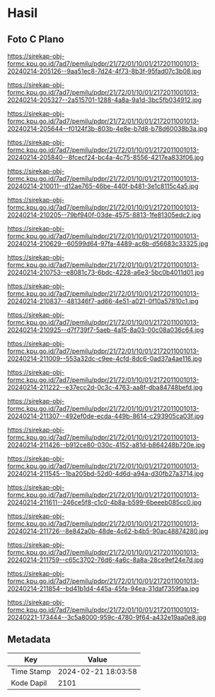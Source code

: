 # Hasil

## Foto C Plano

https://sirekap-obj-formc.kpu.go.id/7ad7/pemilu/pdpr/21/72/01/10/01/2172011001013-20240214-205126--9aa51ec8-7d24-4f73-8b3f-95fad07c3b08.jpg

https://sirekap-obj-formc.kpu.go.id/7ad7/pemilu/pdpr/21/72/01/10/01/2172011001013-20240214-205327--2a515701-1288-4a8a-9a1d-3bc5fb034912.jpg

https://sirekap-obj-formc.kpu.go.id/7ad7/pemilu/pdpr/21/72/01/10/01/2172011001013-20240214-205644--f0124f3b-803b-4e8e-b7d8-b78d60038b3a.jpg

https://sirekap-obj-formc.kpu.go.id/7ad7/pemilu/pdpr/21/72/01/10/01/2172011001013-20240214-205840--8fcecf24-bc4a-4c75-8556-4217ea833f06.jpg

https://sirekap-obj-formc.kpu.go.id/7ad7/pemilu/pdpr/21/72/01/10/01/2172011001013-20240214-210011--d12ae765-46be-440f-b481-3e1c8115c4a5.jpg

https://sirekap-obj-formc.kpu.go.id/7ad7/pemilu/pdpr/21/72/01/10/01/2172011001013-20240214-210205--79bf940f-03de-4575-8813-1fe81305edc2.jpg

https://sirekap-obj-formc.kpu.go.id/7ad7/pemilu/pdpr/21/72/01/10/01/2172011001013-20240214-210629--60599d64-97fa-4489-ac6b-d56683c33325.jpg

https://sirekap-obj-formc.kpu.go.id/7ad7/pemilu/pdpr/21/72/01/10/01/2172011001013-20240214-210753--e8081c73-6bdc-4228-a6e3-5bc0b4011d01.jpg

https://sirekap-obj-formc.kpu.go.id/7ad7/pemilu/pdpr/21/72/01/10/01/2172011001013-20240214-210837--481346f7-ad66-4e51-a021-0f10a57810c1.jpg

https://sirekap-obj-formc.kpu.go.id/7ad7/pemilu/pdpr/21/72/01/10/01/2172011001013-20240214-210925--d7f739f7-5aeb-4a15-8a03-00c08a036c64.jpg

https://sirekap-obj-formc.kpu.go.id/7ad7/pemilu/pdpr/21/72/01/10/01/2172011001013-20240214-211009--553a32dc-c9ee-4cfd-8dc6-0ad37a4ae116.jpg

https://sirekap-obj-formc.kpu.go.id/7ad7/pemilu/pdpr/21/72/01/10/01/2172011001013-20240214-211222--e37ecc2d-0c3c-4763-aa8f-dba84748befd.jpg

https://sirekap-obj-formc.kpu.go.id/7ad7/pemilu/pdpr/21/72/01/10/01/2172011001013-20240214-211307--492ef0de-ecda-449b-8614-c293905ca03f.jpg

https://sirekap-obj-formc.kpu.go.id/7ad7/pemilu/pdpr/21/72/01/10/01/2172011001013-20240214-211426--b912ce80-030c-4152-a81d-b864248b720e.jpg

https://sirekap-obj-formc.kpu.go.id/7ad7/pemilu/pdpr/21/72/01/10/01/2172011001013-20240214-211545--1ba205bd-52d0-4d6d-a94a-d30fb27a3714.jpg

https://sirekap-obj-formc.kpu.go.id/7ad7/pemilu/pdpr/21/72/01/10/01/2172011001013-20240214-211611--246ce5f8-c1c0-4b8a-b599-6beeeb085cc0.jpg

https://sirekap-obj-formc.kpu.go.id/7ad7/pemilu/pdpr/21/72/01/10/01/2172011001013-20240214-211726--8e842a0b-48de-4c62-b4b5-90ac48874280.jpg

https://sirekap-obj-formc.kpu.go.id/7ad7/pemilu/pdpr/21/72/01/10/01/2172011001013-20240214-211759--c65c3702-76d6-4a6c-8a8a-28ce9ef24e7d.jpg

https://sirekap-obj-formc.kpu.go.id/7ad7/pemilu/pdpr/21/72/01/10/01/2172011001013-20240214-211854--bd41b1d4-445a-45fa-94ea-31daf7359faa.jpg

https://sirekap-obj-formc.kpu.go.id/7ad7/pemilu/pdpr/21/72/01/10/01/2172011001013-20240221-173444--3c5a8000-959c-4780-9f64-a432e19aa0e8.jpg


## Metadata

| Key        | Value               |
| ---------- | ------------------- |
| Time Stamp | 2024-02-21 18:03:58 |
| Kode Dapil | 2101                |




